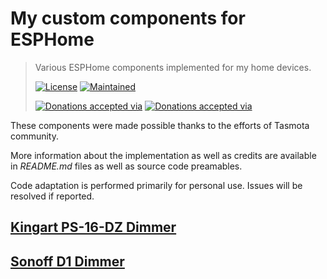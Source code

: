 My custom components for ESPHome
==================================================

> Various ESPHome components implemented for my home devices.
>
> [![License](https://img.shields.io/badge/License-MIT-yellow.svg)](https://opensource.org/licenses/MIT)
> [![Maintained](https://img.shields.io/badge/Maintained-yes-green.svg)](https://github.com/alryaz/esphome-components/graphs/commit-activity)
>
> [![Donations accepted via](https://img.shields.io/badge/Donations%20accepted%20via-Yandex-red.svg)](https://money.yandex.ru/to/410012369233217)
> [![Donations accepted via](https://img.shields.io/badge/Donations%20accepted%20via-Paypal-blueviolet.svg)](https://www.paypal.me/alryaz)

These components were made possible thanks to the efforts of Tasmota community.

More information about the implementation as well as credits are available in _README.md_ files as well as source code preamables.

Code adaptation is performed primarily for personal use. Issues will be resolved if reported.

## [Kingart PS-16-DZ Dimmer](https://github.com/alryaz/esphome-components/blob/main/components/ps16dz/README.md)

## [Sonoff D1 Dimmer](https://github.com/alryaz/esphome-components/blob/main/components/sonoff_d1/README.md)